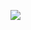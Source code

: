 <a href="https://github.com/pilosa"><img src="https://img.shields.io/badge/pilosa-v0.3.1-blue.svg"></a>
